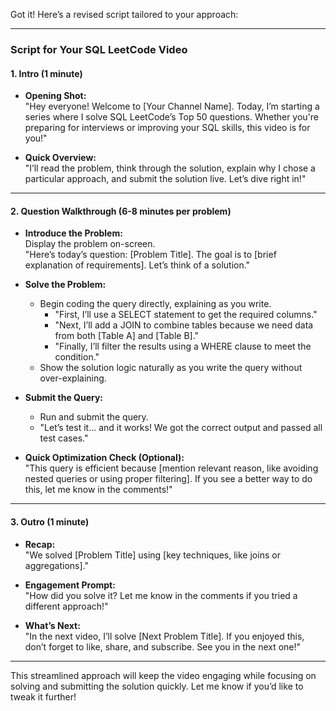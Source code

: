 Got it! Here’s a revised script tailored to your approach:

---

### **Script for Your SQL LeetCode Video**

#### **1. Intro (1 minute)**

- **Opening Shot:**  
    "Hey everyone! Welcome to [Your Channel Name]. Today, I’m starting a series where I solve SQL LeetCode’s Top 50 questions. Whether you're preparing for interviews or improving your SQL skills, this video is for you!"
    
- **Quick Overview:**  
    "I’ll read the problem, think through the solution, explain why I chose a particular approach, and submit the solution live. Let’s dive right in!"
    

---

#### **2. Question Walkthrough (6-8 minutes per problem)**

- **Introduce the Problem:**  
    Display the problem on-screen.  
    "Here’s today’s question: [Problem Title]. The goal is to [brief explanation of requirements]. Let’s think of a solution."
    
- **Solve the Problem:**
    
    - Begin coding the query directly, explaining as you write.
        - "First, I’ll use a SELECT statement to get the required columns."
        - "Next, I’ll add a JOIN to combine tables because we need data from both [Table A] and [Table B]."
        - "Finally, I’ll filter the results using a WHERE clause to meet the condition."
    - Show the solution logic naturally as you write the query without over-explaining.
- **Submit the Query:**
    
    - Run and submit the query.
    - "Let’s test it... and it works! We got the correct output and passed all test cases."
- **Quick Optimization Check (Optional):**  
    "This query is efficient because [mention relevant reason, like avoiding nested queries or using proper filtering]. If you see a better way to do this, let me know in the comments!"
    

---

#### **3. Outro (1 minute)**

- **Recap:**  
    "We solved [Problem Title] using [key techniques, like joins or aggregations]."
    
- **Engagement Prompt:**  
    "How did you solve it? Let me know in the comments if you tried a different approach!"
    
- **What’s Next:**  
    "In the next video, I’ll solve [Next Problem Title]. If you enjoyed this, don’t forget to like, share, and subscribe. See you in the next one!"
    

---

This streamlined approach will keep the video engaging while focusing on solving and submitting the solution quickly. Let me know if you’d like to tweak it further!
